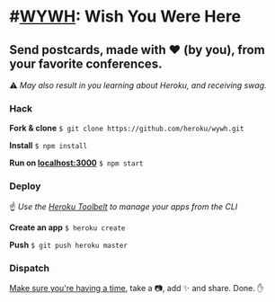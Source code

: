 # #[WYWH](https://wywh.io): Wish You Were Here


## Send postcards, made with :heart: (by you), from your favorite conferences.

:warning:  _May also result in you learning about Heroku, and receiving swag._


### Hack

**Fork & clone** `$ git clone https://github.com/heroku/wywh.git`

**Install** `$ npm install`

**Run on [localhost:3000](localhost:3000)** `$ npm start`


### Deploy

:point_up: _Use the [Heroku Toolbelt](https://toolbelt.heroku.com) to manage your apps from the CLI_

**Create an app** `$ heroku create`

**Push** `$ git push heroku master`


### Dispatch

[Make sure you're having a time](http://www.urbandictionary.com/define.php?term=Havin%27+a+time), take a :camera:, add :sparkles: and share. Done. :raised_hand:

